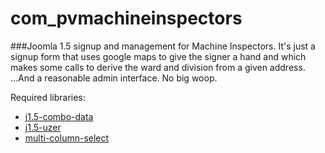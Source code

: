 # com_pvmachineinspectors
###Joomla 1.5 signup and management for Machine Inspectors.
It's just a signup form that uses google maps to give the signer a hand and which makes some calls to derive the ward and division from a given address.  ...And a reasonable admin interface.  No big woop.

Required libraries:
* [j1.5-combo-data](https://github.com/mattyhead/j1.5-combo-data)
* [j1.5-uzer](https://github.com/mattyhead/j1.5-uzer)
* [multi-column-select](https://github.com/mattyhead/multi-column-select)
